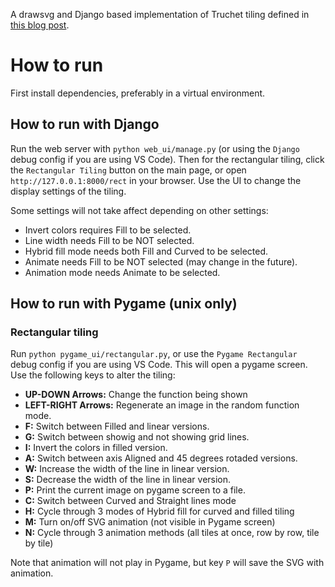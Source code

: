 A drawsvg and Django based implementation of Truchet tiling defined in [this blog post](https://medium.com/@adbaysal/exploring-truchet-tiles-da61f02981a0).

# How to run
First install dependencies, preferably in a virtual environment. 

## How to run with Django
Run the web server with `python web_ui/manage.py` (or using the `Django` debug config if you are using VS Code). Then for the rectangular tiling, click the `Rectangular Tiling` button on the main page, or open `http://127.0.0.1:8000/rect` in your browser. Use the UI to change the display settings of the tiling.

Some settings will not take affect depending on other settings:

* Invert colors requires Fill to be selected.
* Line width needs Fill to be NOT selected.
* Hybrid fill mode needs both Fill and Curved to be selected.
* Animate needs Fill to be NOT selected (may change in the future).
* Animation mode needs Animate to be selected.

## How to run with Pygame (unix only)
### Rectangular tiling
Run `python pygame_ui/rectangular.py`, or use the `Pygame Rectangular` debug config if you are using VS Code. This will open a pygame screen. Use the following keys to alter the tiling:

* **UP-DOWN Arrows:** Change the function being shown
* **LEFT-RIGHT Arrows:** Regenerate an image in the random function mode.
* **F:** Switch between Filled and linear versions.
* **G:** Switch between showig and not showing grid lines.
* **I:** Invert the colors in filled version.
* **A:** Switch between axis Aligned and 45 degrees rotaded versions.
* **W:** Increase the width of the line in linear version.
* **S:** Decrease the width of the line in linear version.
* **P:** Print the current image on pygame screen to a file.
* **C:** Switch between Curved and Straight lines mode
* **H:** Cycle through 3 modes of Hybrid fill for curved and filled tiling
* **M:** Turn on/off SVG animation (not visible in Pygame screen)
* **N:** Cycle through 3 animation methods (all tiles at once, row by row, tile by tile)

Note that animation will not play in Pygame, but key `P` will save the SVG with animation.
